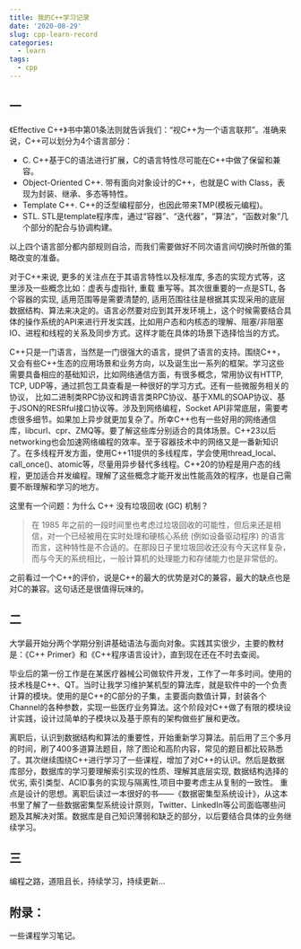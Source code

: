 ```yaml
---
title: 我的C++学习记录
date: '2020-08-29'
slug: cpp-learn-record
categories:
  - learn
tags:
  - cpp
---
```

## 一

《Effective C++》书中第01条法则就告诉我们：“视C++为一个语言联邦”。准确来说，C++可以划分为4个语言部分：

- C.  C++基于C的语法进行扩展，C的语言特性尽可能在C++中做了保留和兼容。
- Object-Oriented C++.  带有面向对象设计的C++，也就是C with Class，表现为封装、继承、多态等特性。
- Template C++.  C++的泛型编程部分，也因此带来TMP(模板元编程)。
- STL.  STL是template程序库，通过“容器”、“迭代器”，“算法”，“函数对象”几个部分的配合与协调构建。

以上四个语言部分都内部规则自洽，而我们需要做好不同次语言间切换时所做的策略改变的准备。


对于C++来说, 更多的关注点在于其语言特性以及标准库, 多态的实现方式等，这里涉及一些概念比如：虚表与虚指针, 重载 重写等。其次很重要的一点是STL, 各个容器的实现, 适用范围等是需要清楚的, 适用范围往往是根据其实现采用的底层数据结构、算法来决定的。语言必然要对应到其开发环境上，这个时候需要结合具体的操作系统的API来进行开发实践，比如用户态和内核态的理解、阻塞/非阻塞IO、进程和线程的关系及同步方式。这样才能在具体的场景下选择恰当的方式。

C++只是一门语言，当然是一门很强大的语言，提供了语言的支持。围绕C++，又会有些C++生态的应用场景和业务方向，以及诞生出一系列的框架。学习这些需要具备相应的基础知识，比如网络通信方面，有很多概念，常用协议有HTTP, TCP, UDP等，通过抓包工具查看是一种很好的学习方式。还有一些微服务相关的协议， 比如二进制类RPC协议和跨语言类RPC协议、基于XML的SOAP协议、基于JSON的RESRful接口协议等。涉及到网络编程，Socket API非常底层，需要考虑很多细节。如果加上异步就更加复杂了。所幸C++也有一些好用的网络通信库，libcurl、cpr、ZMQ等。要了解这些库分别适合的具体场景。C++23以后networking也会加速网络编程的效率。至于容器技术中的网络又是一番新知识了。在多线程开发方面，使用C++11提供的多线程库，学会使用thread_local、call_once()、atomic等，尽量用异步替代多线程。C++20的协程是用户态的线程，更加适合并发编程。理解了这些概念才能开发出性能高效的程序，也是自己需要不断理解和学习的地方。


这里有一个问题：为什么 C++ 没有垃圾回收 (GC) 机制？
> 在 1985 年之前的一段时间里也考虑过垃圾回收的可能性，但后来还是相信，对一个已经被用在实时处理和硬核心系统 (例如设备驱动程序) 的语言而言，这种特性是不合适的。在那段日子里垃圾回收还没有今天这样复杂，而与今天的系统相比，一般计算机的处理能力和存储能力也是非常低的。

之前看过一个C++的评价，说是C++的最大的优势是对C的兼容，最大的缺点也是对C的兼容。这句话还是很值得玩味的。


## 二

大学最开始分两个学期分别讲基础语法与面向对象。实践其实很少，主要的教材是：《C++ Primer》和《C++程序语言设计》，直到现在还在不时去查阅。

毕业后的第一份工作是在某医疗器械公司做软件开发，工作了一年多时间。使用的技术栈是C++、QT。当时让我学习维护某机型的算法库，就是软件中的一个负责计算的模块。使用的是C++的C部分的子集，主要面向数值计算，封装各个Channel的各种参数，实现一些医疗业务算法。这个阶段对C++做了有限的模块设计实践，设计过简单的子模块以及基于原有的架构做些扩展和更改。

离职后，认识到数据结构和算法的重要性，开始重新学习算法。前后用了三个多月的时间，刷了400多道算法题目，除了图论和高阶内容，常见的题目都比较熟悉了。其次继续围绕C++进行学习了一些课程，增加了对C++的认识。然后是数据库部分，数据库的学习要理解索引实现的性质、理解其底层实现, 数据结构选择的优劣, 索引类型、ACID事务的实现与隔离性,项目中要考虑主从复制的一致性。 重点是设计的思想。离职后读过一本很好的书——《数据密集型系统设计》，从这本书里了解了一些数据密集型系统设计原则，Twitter、LinkedIn等公司面临哪些问题及其解决对策。数据库是自己知识薄弱和缺乏的部分，以后要结合具体的业务继续学习。


## 三
编程之路，道阻且长，持续学习，持续更新...


## 附录：

一些课程学习笔记。